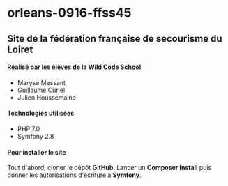 # orleans-0916-ffss45

## Site de la fédération française de secourisme du Loiret

#### Réalisé par les élèves de la Wild Code School
* Maryse Messant
* Guillaume Curiel
* Julien Houssemaine

#### Technologies utilisées
* PHP 7.0
* Symfony 2.8

#### Pour installer le site

Tout d'abord, cloner le dépôt **GitHub**.
Lancer un **Composer Install** puis donner les autorisations d'écriture à **Symfony**.